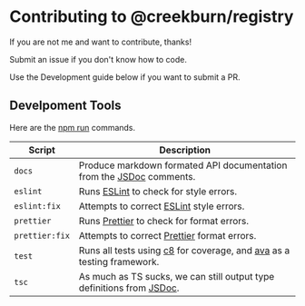 # Contributing to @creekburn/registry

If you are not me and want to contribute, thanks!

Submit an issue if you don't know how to code.

Use the Development guide below if you want to submit a PR.

## Develpoment Tools

Here are the [npm run](https://docs.npmjs.com/cli/v8/commands/npm-run-script) commands.

| Script         | Description                                                                                                                                |
| -------------- | ------------------------------------------------------------------------------------------------------------------------------------------ |
| `docs`         | Produce markdown formated API documentation from the [JSDoc](https://jsdoc.app/) comments.                                                 |
| `eslint`       | Runs [ESLint](https://eslint.org/) to check for style errors.                                                                              |
| `eslint:fix`   | Attempts to correct [ESLint](https://eslint.org/) style errors.                                                                            |
| `prettier`     | Runs [Prettier](https://prettier.io/) to check for format errors.                                                                          |
| `prettier:fix` | Attempts to correct [Prettier](https://prettier.io/) format errors.                                                                        |
| `test`         | Runs all tests using [c8](https://github.com/bcoe/c8#readme) for coverage, and [ava](https://github.com/avajs/ava) as a testing framework. |
| `tsc`          | As much as TS sucks, we can still output type definitions from [JSDoc](https://jsdoc.app/).                                                |
